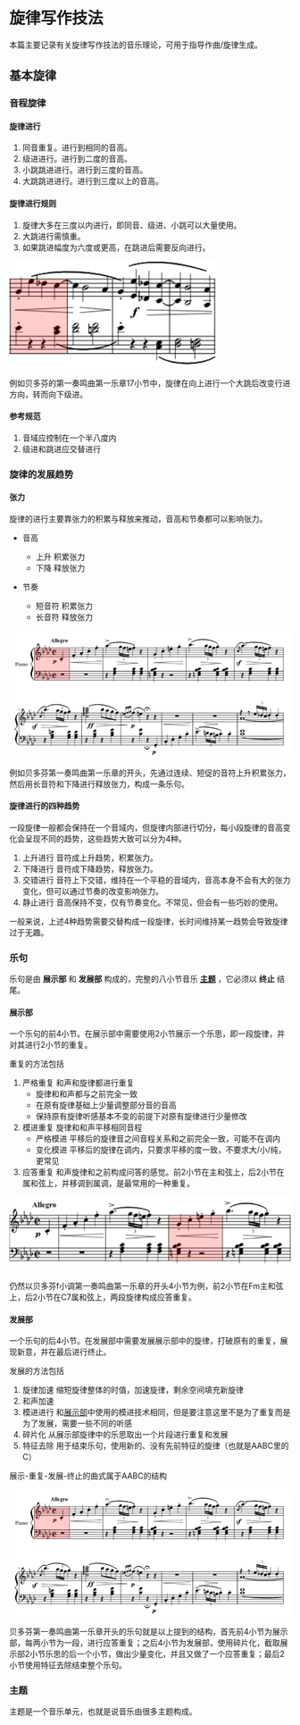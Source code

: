 # 旋律写作技法

本篇主要记录有关旋律写作技法的音乐理论，可用于指导作曲/旋律生成。

## 基本旋律

### 音程旋律

#### 旋律进行

1. 同音重复。进行到相同的音高。
2. 级进进行。进行到二度的音高。
3. 小跳跳进进行。进行到三度的音高。
4. 大跳跳进进行。进行到三度以上的音高。

#### 旋律进行规则

1. 旋律大多在三度以内进行，即同音、级进、小跳可以大量使用。
2. 大跳进行需慎重。
3. 如果跳进幅度为六度或更高，在跳进后需要反向进行。

![跳进](imgs/image.png)

例如贝多芬的第一奏鸣曲第一乐章17小节中，旋律在向上进行一个大跳后改变行进方向，转而向下级进。

#### 参考规范

1. 音域应控制在一个半八度内
2. 级进和跳进应交替进行

### 旋律的发展趋势

#### 张力

旋律的进行主要靠张力的积累与释放来推动，音高和节奏都可以影响张力。

* 音高
  + 上升 积累张力
  + 下降 释放张力
  
* 节奏
  + 短音符 积累张力
  + 长音符 释放张力

![上升下降](imgs/贝Sonate1-1开头.png)

例如贝多芬第一奏鸣曲第一乐章的开头，先通过连续、短促的音符上升积累张力，然后用长音符和下降进行释放张力，构成一条乐句。

#### 旋律进行的四种趋势

一段旋律一般都会保持在一个音域内，但旋律内部进行切分，每小段旋律的音高变化会呈现不同的趋势，这些趋势大致可以分为4种。

1. 上升进行 音符成上升趋势，积累张力。
2. 下降进行 音符成下降趋势，释放张力。
3. 交错进行 音符上下交错，维持在一个平稳的音域内，音高本身不会有大的张力变化，但可以通过节奏的改变影响张力。
4. 静止进行 音高保持不变，仅有节奏变化。不常见，但会有一些巧妙的使用。

一般来说，上述4种趋势需要交替构成一段旋律，长时间维持某一趋势会导致旋律过于无趣。

### 乐句

乐句是由 **展示部** 和 **发展部** 构成的，完整的八小节音乐 **[主题](#主题)** ，它必须以 **终止** 结尾。

#### 展示部

一个乐句的前4小节。在展示部中需要使用2小节展示一个乐思，即一段旋律，并对其进行2小节的重复。

重复的方法包括

1. 严格重复 和声和旋律都进行重复
   - 旋律和和声都与之前完全一致
   - 在原有旋律基础上少量调整部分音的音高
   - 保持原有旋律听感基本不变的前提下对原有旋律进行少量修改
2. 模进重复 旋律和和声平移相同音程
   - 严格模进 平移后的旋律音之间音程关系和之前完全一致，可能不在调内
   - 变化模进 平移后的旋律在调内，只要求平移的度一致，不要求大/小/纯，更常见
3. 应答重复 和声旋律和之前构成问答的感觉。前2小节在主和弦上，后2小节在属和弦上，并移调到属调，是最常用的一种重复。

![应答重复](imgs/应答重复.png)

仍然以贝多芬f小调第一奏鸣曲第一乐章的开头4小节为例，前2小节在Fm主和弦上，后2小节在C7属和弦上，两段旋律构成应答重复。

#### 发展部

一个乐句的后4小节。在发展部中需要发展展示部中的旋律，打破原有的重复，展现新意，并在最后进行终止。

发展的方法包括

1. 旋律加速 缩短旋律整体的时值，加速旋律，剩余空间填充新旋律
2. 和声加速
3. 模进进行 和[展示部](#展示部)中使用的模进技术相同，但是要注意这里不是为了重复而是为了发展，需要一些不同的听感
4. 碎片化 从展示部旋律中的乐思取出一个片段进行重复和发展
5. 特征去除 用于结束乐句，使用新的、没有先前特征的旋律（也就是AABC里的C）

展示-重复-发展-终止的曲式属于AABC的结构

![乐句](imgs/贝Sonate1-1开头.png)

贝多芬第一奏鸣曲第一乐章开头的乐句就是以上提到的结构，首先前4小节为展示部，每两小节为一段，进行应答重复；之后4小节为发展部，使用碎片化，截取展示部2小节乐思的后一个小节，做出少量变化，并且又做了一个应答重复；最后2小节使用特征去除结束整个乐句。

### 主题

主题是一个音乐单元，也就是说音乐由很多主题构成。